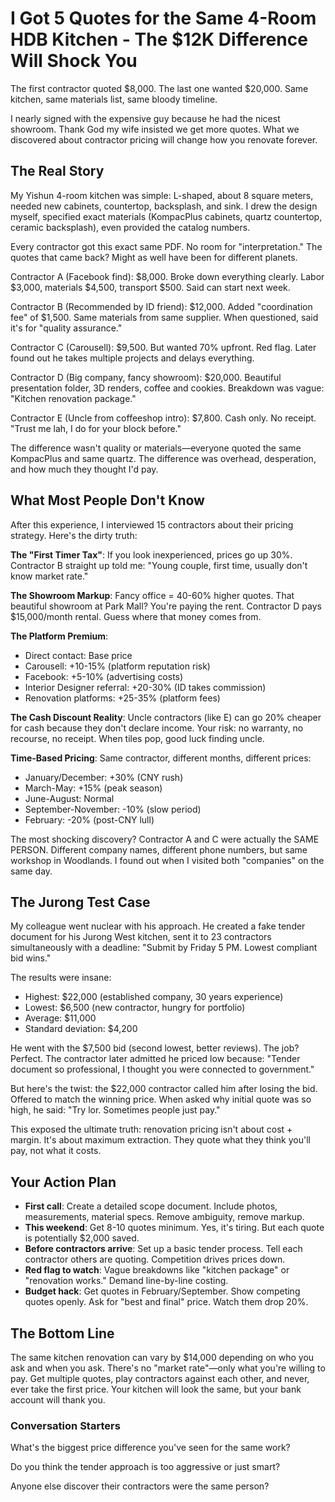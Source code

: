 # I Got 5 Quotes for the Same 4-Room HDB Kitchen - The $12K Difference Will Shock You

The first contractor quoted $8,000. The last one wanted $20,000. Same kitchen, same materials list, same bloody timeline.

I nearly signed with the expensive guy because he had the nicest showroom. Thank God my wife insisted we get more quotes. What we discovered about contractor pricing will change how you renovate forever.

## The Real Story

My Yishun 4-room kitchen was simple: L-shaped, about 8 square meters, needed new cabinets, countertop, backsplash, and sink. I drew the design myself, specified exact materials (KompacPlus cabinets, quartz countertop, ceramic backsplash), even provided the catalog numbers.

Every contractor got this exact same PDF. No room for "interpretation." The quotes that came back? Might as well have been for different planets.

Contractor A (Facebook find): $8,000. Broke down everything clearly. Labor $3,000, materials $4,500, transport $500. Said can start next week.

Contractor B (Recommended by ID friend): $12,000. Added "coordination fee" of $1,500. Same materials from same supplier. When questioned, said it's for "quality assurance."

Contractor C (Carousell): $9,500. But wanted 70% upfront. Red flag. Later found out he takes multiple projects and delays everything.

Contractor D (Big company, fancy showroom): $20,000. Beautiful presentation folder, 3D renders, coffee and cookies. Breakdown was vague: "Kitchen renovation package."

Contractor E (Uncle from coffeeshop intro): $7,800. Cash only. No receipt. "Trust me lah, I do for your block before."

The difference wasn't quality or materials—everyone quoted the same KompacPlus and same quartz. The difference was overhead, desperation, and how much they thought I'd pay.

## What Most People Don't Know

After this experience, I interviewed 15 contractors about their pricing strategy. Here's the dirty truth:

**The "First Timer Tax"**: If you look inexperienced, prices go up 30%. Contractor B straight up told me: "Young couple, first time, usually don't know market rate."

**The Showroom Markup**: Fancy office = 40-60% higher quotes. That beautiful showroom at Park Mall? You're paying the rent. Contractor D pays $15,000/month rental. Guess where that money comes from.

**The Platform Premium**:

- Direct contact: Base price
- Carousell: +10-15% (platform reputation risk)
- Facebook: +5-10% (advertising costs)
- Interior Designer referral: +20-30% (ID takes commission)
- Renovation platforms: +25-35% (platform fees)

**The Cash Discount Reality**: Uncle contractors (like E) can go 20% cheaper for cash because they don't declare income. Your risk: no warranty, no recourse, no receipt. When tiles pop, good luck finding uncle.

**Time-Based Pricing**: Same contractor, different months, different prices:

- January/December: +30% (CNY rush)
- March-May: +15% (peak season)
- June-August: Normal
- September-November: -10% (slow period)
- February: -20% (post-CNY lull)

The most shocking discovery? Contractor A and C were actually the SAME PERSON. Different company names, different phone numbers, but same workshop in Woodlands. I found out when I visited both "companies" on the same day.

## The Jurong Test Case

My colleague went nuclear with his approach. He created a fake tender document for his Jurong West kitchen, sent it to 23 contractors simultaneously with a deadline: "Submit by Friday 5 PM. Lowest compliant bid wins."

The results were insane:

- Highest: $22,000 (established company, 30 years experience)
- Lowest: $6,500 (new contractor, hungry for portfolio)
- Average: $11,000
- Standard deviation: $4,200

He went with the $7,500 bid (second lowest, better reviews). The job? Perfect. The contractor later admitted he priced low because: "Tender document so professional, I thought you were connected to government."

But here's the twist: the $22,000 contractor called him after losing the bid. Offered to match the winning price. When asked why initial quote was so high, he said: "Try lor. Sometimes people just pay."

This exposed the ultimate truth: renovation pricing isn't about cost + margin. It's about maximum extraction. They quote what they think you'll pay, not what it costs.

## Your Action Plan

- **First call**: Create a detailed scope document. Include photos, measurements, material specs. Remove ambiguity, remove markup.
- **This weekend**: Get 8-10 quotes minimum. Yes, it's tiring. But each quote is potentially $2,000 saved.
- **Before contractors arrive**: Set up a basic tender process. Tell each contractor others are quoting. Competition drives prices down.
- **Red flag to watch**: Vague breakdowns like "kitchen package" or "renovation works." Demand line-by-line costing.
- **Budget hack**: Get quotes in February/September. Show competing quotes openly. Ask for "best and final" price. Watch them drop 20%.

## The Bottom Line

The same kitchen renovation can vary by $14,000 depending on who you ask and when you ask. There's no "market rate"—only what you're willing to pay. Get multiple quotes, play contractors against each other, and never, ever take the first price. Your kitchen will look the same, but your bank account will thank you.

### Conversation Starters

What's the biggest price difference you've seen for the same work?

Do you think the tender approach is too aggressive or just smart?

Anyone else discover their contractors were the same person?
